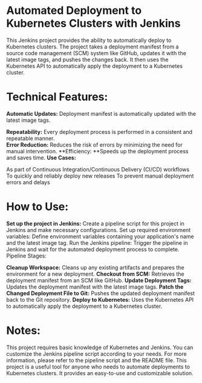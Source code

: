 # Automated Deployment to Kubernetes Clusters with Jenkins
This Jenkins project provides the ability to automatically deploy to Kubernetes clusters. The project takes a deployment manifest from a source code management (SCM) system like GitHub, updates it with the latest image tags, and pushes the changes back. It then uses the Kubernetes API to automatically apply the deployment to a Kubernetes cluster.

# Technical Features:

**Automatic Updates:** Deployment manifest is automatically updated with the latest image tags.     

**Repeatability:** Every deployment process is performed in a consistent and repeatable manner.     
**Error Reduction:** Reduces the risk of errors by minimizing the need for manual intervention.
**Efficiency: **Speeds up the deployment process and saves time.
**Use Cases:**

As part of Continuous Integration/Continuous Delivery (CI/CD) workflows
To quickly and reliably deploy new releases
To prevent manual deployment errors and delays

# How to Use:

**Set up the project in Jenkins:** Create a pipeline script for this project in Jenkins and make necessary configurations.
Set up required environment variables: Define environment variables containing your application's name and the latest image tag.
Run the Jenkins pipeline: Trigger the pipeline in Jenkins and wait for the automated deployment process to complete.
Pipeline Stages:

**Cleanup Workspace:** Cleans up any existing artifacts and prepares the environment for a new deployment.
**Checkout from SCM:** Retrieves the deployment manifest from an SCM like GitHub.
**Update Deployment Tags:** Updates the deployment manifest with the latest image tags.
**Patch the Changed Deployment File to Git:** Pushes the updated deployment manifest back to the Git repository.
**Deploy to Kubernetes:** Uses the Kubernetes API to automatically apply the deployment to a Kubernetes cluster.

# Notes:

This project requires basic knowledge of Kubernetes and Jenkins.
You can customize the Jenkins pipeline script according to your needs.
For more information, please refer to the pipeline script and the README file.
This project is a useful tool for anyone who needs to automate deployments to Kubernetes clusters. It provides an easy-to-use and customizable solution.
